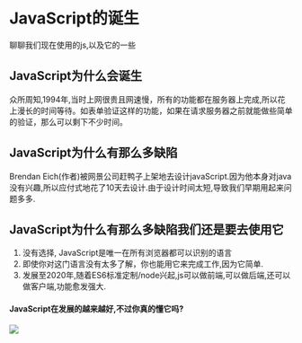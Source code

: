 # JavaScript的诞生
聊聊我们现在使用的js,以及它的一些
## JavaScript为什么会诞生
众所周知,1994年,当时上网很贵且网速慢，所有的功能都在服务器上完成,所以花上漫长的时间等待。如表单验证这样的功能，如果在请求服务器之前就能做些简单的验证，那么可以剩下不少时间。



## JavaScript为什么有那么多缺陷

Brendan Eich(作者)被网景公司赶鸭子上架地去设计javaScript.因为他本身对java没有兴趣,所以应付式地花了10天去设计.由于设计时间太短,导致我们早期用起来问题多多.

## JavaScript为什么有那么多缺陷我们还是要去使用它
1. 没有选择, JavaScript是唯一在所有浏览器都可以识别的语言
1. 即使你对这门语言没有太多了解，你也能用它来完成工作,因为它简单.
1. 发展至2020年,随着ES6标准定制/node兴起,js可以做前端,可以做后端,还可以做客户端,功能愈发强大.

#### JavaScript在发展的越来越好,不过你真的懂它吗?
![](https://user-gold-cdn.xitu.io/2020/6/15/172b76ddfa2d90ba?w=440&h=499&f=jpeg&s=28591)
